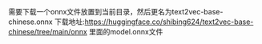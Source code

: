 需要下载一个onnx文件放置到当前目录，然后更名为text2vec-base-chinese.onnx
下载地址:https://huggingface.co/shibing624/text2vec-base-chinese/tree/main/onnx
里面的model.onnx文件